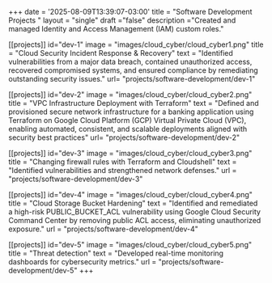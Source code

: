 +++
date = '2025-08-09T13:39:07-03:00'
title = "Software Development Projects "
layout = "single"
draft ="false"
description ="Created and managed Identity and Access Management (IAM) custom roles."

[[projects]]
id="dev-1"
image = "images/cloud_cyber/cloud_cyber1.png"
title = "Cloud Security Incident Response & Recovery"
text = "Identified vulnerabilities from a major data breach, contained unauthorized access, recovered compromised systems, and ensured compliance by remediating outstanding security issues."
url= "projects/software-development/dev-1"

[[projects]]
id="dev-2"
image = "images/cloud_cyber/cloud_cyber2.png"
title = "VPC Infrastructure Deployment with Terraform"
text = "Defined and provisioned secure network infrastructure for a banking application using Terraform on Google Cloud Platform (GCP) Virtual Private Cloud (VPC), enabling automated, consistent, and scalable deployments aligned with security best practices"
url= "projects/software-development/dev-2"

[[projects]]
id="dev-3"
image = "images/cloud_cyber/cloud_cyber3.png"
title = "Changing firewall rules with Terraform and Cloudshell"
text = "Identified vulnerabilities and strengthened network defenses."
url = "projects/software-development/dev-3"

[[projects]]
id="dev-4"
image = "images/cloud_cyber/cloud_cyber4.png"
title = "Cloud Storage Bucket Hardening"
text = "Identified and remediated a high-risk PUBLIC_BUCKET_ACL vulnerability using Google Cloud Security Command Center by removing public ACL access, eliminating unauthorized exposure."
url = "projects/software-development/dev-4"

[[projects]]
id="dev-5"
image = "images/cloud_cyber/cloud_cyber5.png"
title = "Threat detection"
text = "Developed real-time monitoring dashboards for cybersecurity metrics."
url = "projects/software-development/dev-5"
+++
